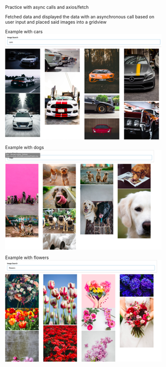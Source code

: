 Practice with async calls and axios/fetch  

Fetched data and displayed the data with an asynchronous call based on user input and placed said images into a gridview  
  

Example with cars
![Image](car.png)  
  

Example with dogs
![Image](dog.png)
  
  
Example with flowers
![Image](flower.png)